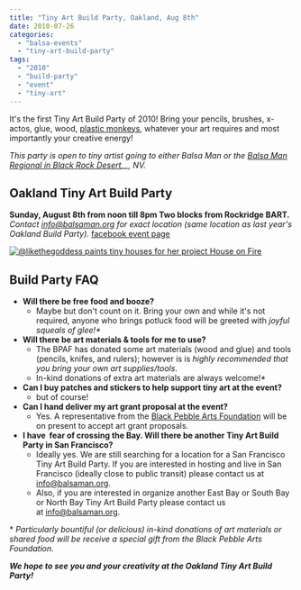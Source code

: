 ```yaml
---
title: "Tiny Art Build Party, Oakland, Aug 8th"
date: 2010-07-26
categories: 
  - "balsa-events"
  - "tiny-art-build-party"
tags: 
  - "2010"
  - "build-party"
  - "event"
  - "tiny-art"
---
```


It's the first Tiny Art Build Party of 2010! Bring your pencils, brushes, x-actos, glue, wood, [plastic monkeys](https://www.flickr.com/photos/headlouse/3876123959/in/set-72157622201733328/), whatever your art requires and most importantly your creative energy!

_This party is open to tiny artist going to either Balsa Man or the [Balsa Man Regional in Black Rock Desert](https://balsaman.org/2010/07/now-hiring-black-rock-regional-lead/)__, NV._

## Oakland Tiny Art Build Party

**Sunday, August 8th from noon till 8pm Two blocks from Rockridge BART.** _Contact_ [_info@balsaman.org_](mailto:info@balsaman.org) _for exact location (same location as last year's Oakland Build Party)._ [facebook event page](https://www.facebook.com/event.php?eid=106006749455224&ref=mf)

[![@likethegoddess paints tiny houses for her project House on Fire](/images/3876118157_f473302ffd_z.jpg "@likethegoddess paints tiny houses for her project House on Fire")](https://www.flickr.com/photos/headlouse/3876118157/in/set-72157622201733328/)

## Build Party FAQ

- **Will there be free food and booze?**
    - Maybe but don't count on it. Bring your own and while it's not required, anyone who brings potluck food will be greeted with _joyful squeals of glee!\*_
- **Will there be art materials & tools for me to use?**
    - The BPAF has donated some art materials (wood and glue) and tools (pencils, knifes, and rulers); however is is _highly recommended that you bring your own art supplies/tools_.
    - In-kind donations of extra art materials are always welcome!\*
- **Can I buy patches and stickers to help support tiny art at the event?**
    - but of course!
- **Can I hand deliver my art grant proposal at the event?**
    - Yes. A representative from the [Black Pebble Arts Foundation](https://balsaman.org/donate/) will be on present to accept art grant proposals.
- **I have  fear of crossing the Bay. Will there be another Tiny Art Build Party in San Francisco?**
    - Ideally yes. We are still searching for a location for a San Francisco Tiny Art Build Party. If you are interested in hosting and live in San Francisco (ideally close to public transit) please contact us at [info@balsaman.org](mailto:info@balsaman.org).
    - Also, if you are interested in organize another East Bay or South Bay or North Bay Tiny Art Build Party please contact us at [info@balsaman.org](mailto:info@balsaman.org).

\* _Particularly bountiful (or delicious) in-kind donations of art materials or shared food will be receive a special gift from the Black Pebble Arts Foundation._

**_We hope to see you and your creativity at the Oakland Tiny Art Build Party!_**

